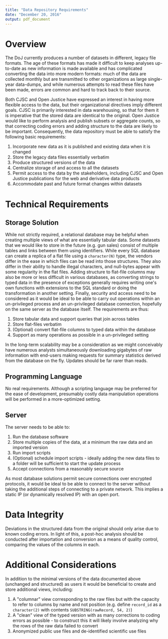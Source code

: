 ```yaml
---
title: "Data Repository Requirements"
date: "December 20, 2016"
output: pdf_document
---
```


# Overview

The DoJ currently produces a number of datasets in different, legacy file formats. The age of these formats has made it difficult to keep analyses up-to-date as new information is made available and has complicated converting the data into more modern formats: much of the data are collected monthly but are transmitted to other organizations as large single-year data-dumps, and while numerous attempts to read these files have been made, errors are common and hard to track back to their source.

Both CJSC and Open Justice have expressed an interest in having more flexible access to the data, but their organizational directives imply different goals. CJSC is primarily interested in data warehousing, so that for them it is imperative that the stored data are identical to the original. Open Justice would like to perform analysis and publish subsets or aggregate counts, so that correcting coding errors and adding structure to the data are likely to be important. Consequently, the data repository must be able to satisfy the following basic requirements:

1. Incorporate new data as it is published and existing data when it is changed
2. Store the legacy data files essentially verbatim
3. Produce structured versions of the data
4. Centralize storage of and access to all the datasets
5. Permit access to the data by the stakeholders, including CJSC and Open Justice publications for the web and derivative data products
6. Accommodate past and future format changes within datasets

# Technical Requirements

## Storage Solution

While not strictly required, a relational database may be helpful when creating multiple views of what are essentially tabular data. Some datasets that we would like to store in the future (e.g. gun sales) consist of multiple tables and links between them using identifiers. While every SQL database can create a replica of a flat file using a `character(N)` type, the vendors differ in the ease in which files can be read into those structures. They also differ in their ability to handle illegal characters, and null-bytes appear with some regularity in the flat files. Adding structure to flat-file columns may also be more or less difficult in various databases, as converting strings to typed data in the presence of exceptions generally requires writing one's own functions with extensions to the SQL standard or doing the transformation in another setting. Finally, security and access need to be considered as it would be ideal to be able to carry out operations within an un-privileged process and an un-privileged database connection, hopefully on the same server as the database itself. The requirements are thus:

1. Store tabular data and support queries that join across tables
2. Store flat-files verbatim
3. (Optional) convert flat-file columns to typed data within the database
4. Support as many operations as possible in a un-privileged setting

In the long-term scalability may be a consideration as we might conceivably have numerous analysts simultaneously downloading gigabytes of raw information with end-users making requests for summary statistics derived from the database on the fly. Updates should be far rarer than reads.

## Programming Language

No real requirements. Although a scripting language may be preferred for the ease of development, presumably costly data manipulation operations will be performed in a more-optimized setting.

## Server

The server needs to be able to:

1. Run the database software
2. Store multiple copies of the data, at a minimum the raw data and an imported version
3. Run import scripts
4. (Optional) schedule import scripts - ideally adding the new data files to a folder will be sufficient to start the update process
5. Accept connections from a reasonably secure source

As most database solutions permit secure connections over encrypted protocols, it would be ideal to be able to connect to the server without taking the additional steps of connecting to a private network. This implies a static IP (or dynamically resolved IP) with an open port.

# Data Integrity

Deviations in the structured data from the original should only arise due to known coding errors. In light of this, a post-hoc analysis should be conducted after importation and conversion as a means of quality control, comparing the values of the columns in each.

# Additional Considerations

In addition to the minimal versions of the data documented above (unchanged and structured) as users it would be beneficial to create and store additional views, including:

1. A "columnar" view corresponding to the raw files but with the capacity to refer to columns by name and not position (e.g. define `record_id` as a `character(2)` with contents `SUBSTRING(rawRecord, 54, 2)`)
2. A "clean" view of the typed version with as many corrections to coding errors as possible - to construct this it will likely involve analyzing why the rows of the raw data failed to convert
3. Anonymized public use files and de-identified scientific use files
